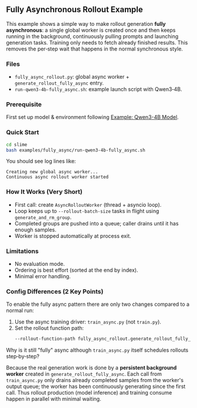 ## Fully Asynchronous Rollout Example

This example shows a simple way to make rollout generation **fully asynchronous**: a single global worker is created once and then keeps running in the background, continuously pulling prompts and launching generation tasks. Training only needs to fetch already finished results. This removes the per‑step wait that happens in the normal synchronous style.

### Files
* `fully_async_rollout.py`: global async worker + `generate_rollout_fully_async` entry.
* `run-qwen3-4b-fully_async.sh`: example launch script with Qwen3‑4B.

### Prerequisite
First set up model & environment following [Example: Qwen3-4B Model](../../docs/en/models/qwen3-4B.md).

### Quick Start
```bash
cd slime
bash examples/fully_async/run-qwen3-4b-fully_async.sh
```
You should see log lines like:
```
Creating new global async worker...
Continuous async rollout worker started
```

### How It Works (Very Short)
* First call: create `AsyncRolloutWorker` (thread + asyncio loop).
* Loop keeps up to `--rollout-batch-size` tasks in flight using `generate_and_rm_group`.
* Completed groups are pushed into a queue; caller drains until it has enough samples.
* Worker is stopped automatically at process exit.

### Limitations
* No evaluation mode.
* Ordering is best effort (sorted at the end by index).
* Minimal error handling.

### Config Differences (2 Key Points)
To enable the fully async pattern there are only two changes compared to a normal run:

1. Use the async training driver: `train_async.py` (not `train.py`).
2. Set the rollout function path:
	```bash
	--rollout-function-path fully_async_rollout.generate_rollout_fully_async
	```

Why is it still "fully" async although `train_async.py` itself schedules rollouts step‑by‑step?

Because the real generation work is done by a **persistent background worker** created in `generate_rollout_fully_async`. Each call from `train_async.py` only drains already completed samples from the worker's output queue; the worker has been continuously generating since the first call. Thus rollout production (model inference) and training consume happen in parallel with minimal waiting.
